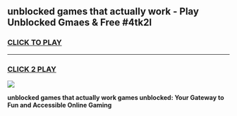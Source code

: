
## unblocked games that actually work - Play Unblocked Gmaes & Free #4tk2l
<h3>
<a href="https://news.freeplayer.one?title=unblocked_games_that_actually_work&ref=24F">CLICK TO PLAY</a></h3>
<hr>

<h3>
<a href="https://news.freeplayer.one?title=unblocked_games_that_actually_work&ref=24F">CLICK 2 PLAY</a>
  
</h3>

<a href="https://news.freeplayer.one?title=unblocked_games_that_actually_work&ref=24F/"><img src="https://clearcache.store/games.png"></a>


**unblocked games that actually work games unblocked: Your Gateway to Fun and Accessible Online Gaming**
